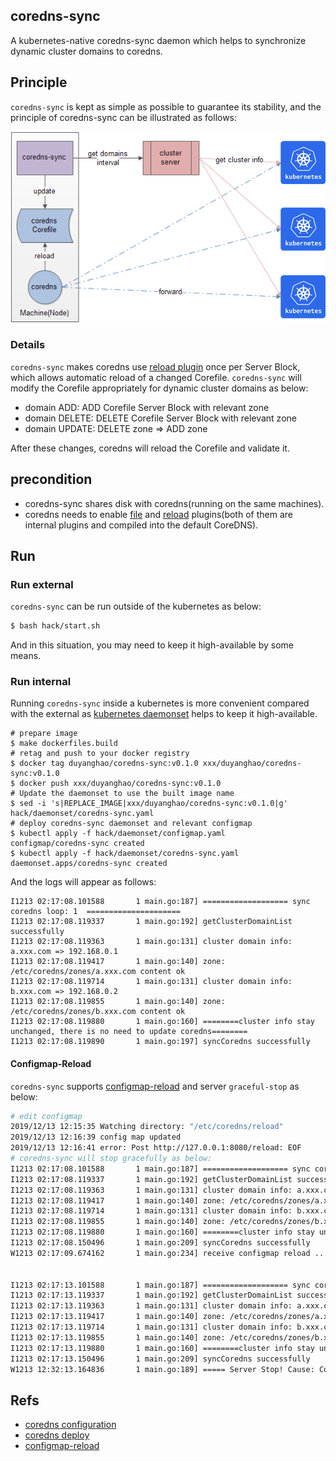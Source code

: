 ## coredns-sync

A kubernetes-native coredns-sync daemon which helps to synchronize dynamic cluster domains to coredns.

## Principle

`coredns-sync` is kept as simple as possible to guarantee its stability, and the principle of coredns-sync can be illustrated as follows:

![](images/architecture.png)

### Details

`coredns-sync` makes coredns use [reload plugin](https://github.com/coredns/coredns/tree/master/plugin/reload) once per Server Block, which allows automatic reload of a changed Corefile. `coredns-sync` will modify the Corefile appropriately for dynamic cluster domains as below:

* domain ADD: ADD Corefile Server Block with relevant zone
* domain DELETE: DELETE Corefile Server Block with relevant zone
* domain UPDATE: DELETE zone => ADD zone

After these changes, coredns will reload the Corefile and validate it.

## precondition

* coredns-sync shares disk with coredns(running on the same machines).
* coredns needs to enable [file](https://coredns.io/plugins/file/) and [reload](https://coredns.io/plugins/reload/) plugins(both of them are internal plugins and compiled into the default CoreDNS).

## Run

### Run external

`coredns-sync` can be run outside of the kubernetes as below:

```bash
$ bash hack/start.sh
```

And in this situation, you may need to keep it high-available by some means.

### Run internal

Running `coredns-sync` inside a kubernetes is more convenient compared with the external as [kubernetes daemonset](https://kubernetes.io/zh/docs/concepts/workloads/controllers/daemonset/) helps to keep it high-available.

```
# prepare image
$ make dockerfiles.build
# retag and push to your docker registry
$ docker tag duyanghao/coredns-sync:v0.1.0 xxx/duyanghao/coredns-sync:v0.1.0
$ docker push xxx/duyanghao/coredns-sync:v0.1.0
# Update the daemonset to use the built image name
$ sed -i 's|REPLACE_IMAGE|xxx/duyanghao/coredns-sync:v0.1.0|g' hack/daemonset/coredns-sync.yaml
# deploy coredns-sync daemonset and relevant configmap
$ kubectl apply -f hack/daemonset/configmap.yaml
configmap/coredns-sync created
$ kubectl apply -f hack/daemonset/coredns-sync.yaml 
daemonset.apps/coredns-sync created
```

And the logs will appear as follows: 

```
I1213 02:17:08.101588       1 main.go:187] =================== sync coredns loop: 1  =====================
I1213 02:17:08.119337       1 main.go:192] getClusterDomainList successfully
I1213 02:17:08.119363       1 main.go:131] cluster domain info: a.xxx.com => 192.168.0.1
I1213 02:17:08.119417       1 main.go:140] zone: /etc/coredns/zones/a.xxx.com content ok
I1213 02:17:08.119714       1 main.go:131] cluster domain info: b.xxx.com => 192.168.0.2
I1213 02:17:08.119855       1 main.go:140] zone: /etc/coredns/zones/b.xxx.com content ok
I1213 02:17:08.119880       1 main.go:160] ========cluster info stay unchanged, there is no need to update coredns========
I1213 02:17:08.119890       1 main.go:197] syncCoredns successfully
```

#### Configmap-Reload

`coredns-sync` supports [configmap-reload](https://hub.docker.com/r/jimmidyson/configmap-reload) and server `graceful-stop` as below:

```bash
# edit configmap
2019/12/13 12:15:35 Watching directory: "/etc/coredns/reload"
2019/12/13 12:16:39 config map updated
2019/12/13 12:16:41 error: Post http://127.0.0.1:8080/reload: EOF
# coredns-sync will stop gracefully as below:
I1213 02:17:08.101588       1 main.go:187] =================== sync coredns loop: 2  =====================
I1213 02:17:08.119337       1 main.go:192] getClusterDomainList successfully
I1213 02:17:08.119363       1 main.go:131] cluster domain info: a.xxx.com => 192.168.0.1
I1213 02:17:08.119417       1 main.go:140] zone: /etc/coredns/zones/a.xxx.com content ok
I1213 02:17:08.119714       1 main.go:131] cluster domain info: b.xxx.com => 192.168.0.2
I1213 02:17:08.119855       1 main.go:140] zone: /etc/coredns/zones/b.xxx.com content ok
I1213 02:17:08.119880       1 main.go:160] ========cluster info stay unchanged, there is no need to update coredns========
I1213 02:17:08.150496       1 main.go:209] syncCoredns successfully
W1213 02:17:09.674162       1 main.go:234] receive configmap reload ...


I1213 02:17:13.101588       1 main.go:187] =================== sync coredns loop: 3  =====================
I1213 02:17:13.119337       1 main.go:192] getClusterDomainList successfully
I1213 02:17:13.119363       1 main.go:131] cluster domain info: a.xxx.com => 192.168.0.1
I1213 02:17:13.119417       1 main.go:140] zone: /etc/coredns/zones/a.xxx.com content ok
I1213 02:17:13.119714       1 main.go:131] cluster domain info: b.xxx.com => 192.168.0.2
I1213 02:17:13.119855       1 main.go:140] zone: /etc/coredns/zones/b.xxx.com content ok
I1213 02:17:13.119880       1 main.go:160] ========cluster info stay unchanged, there is no need to update coredns========
I1213 02:17:13.150496       1 main.go:209] syncCoredns successfully
W1213 12:32:13.164836       1 main.go:189] ===== Server Stop! Cause: Config Reload. =====
```

## Refs

* [coredns configuration](https://coredns.io/manual/configuration/)
* [coredns deploy](https://github.com/coredns/deployment/tree/master/systemd)
* [configmap-reload](https://hub.docker.com/r/jimmidyson/configmap-reload)
